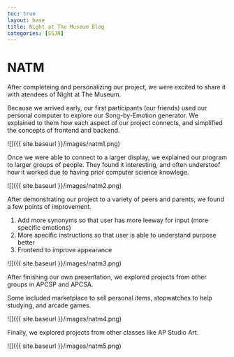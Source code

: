 ```yaml
---
toc: true
layout: base
title: Night at The Museum Blog
categories: [SSJN]
---
```


<h1>NATM</h1>

After completeing and personalizing our project, we were excited to share it with atendees of Night at The Museum.

Because we arrived early, our first participants (our friends) used our personal computer to explore our Song-by-Emotion generator. We explained to them how each aspect of our project connects, and simplified the concepts of frontend and backend. 

![]({{ site.baseurl }}/images/natm1.png)

Once we were able to connect to a larger display, we explained our program to larger groups of people. They found it interesting, and often understoof how it worked due to having prior computer science knowlege. 

![]({{ site.baseurl }}/images/natm2.png)

After demonstrating our project to a variety of peers and parents, we found a few points of improvement. 
1. Add more synonyms so that user has more leeway for input (more specific emotions)
2. More specific instructions so that user is able to understand purpose better
3. Frontend to improve appearance

![]({{ site.baseurl }}/images/natm3.png)

After finishing our own presentation, we explored projects from other groups in APCSP and APCSA.

Some included marketplace to sell personal items, stopwatches to help studying, and arcade games.

![]({{ site.baseurl }}/images/natm4.png)

Finally, we explored projects from other classes like AP Studio Art.

![]({{ site.baseurl }}/images/natm5.png)